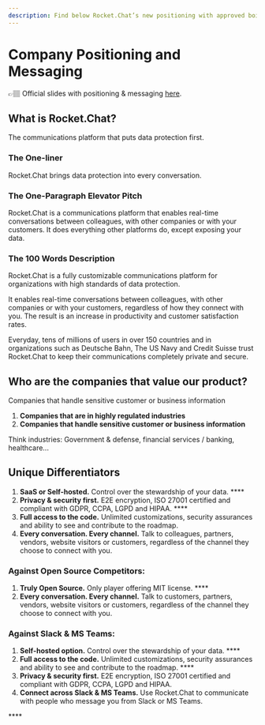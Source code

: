 ```yaml
---
description: Find below Rocket.Chat’s new positioning with approved boilerplate messaging.
---
```


# Company Positioning and Messaging

👉🏽 Official slides with positioning & messaging [here](https://docs.google.com/presentation/d/1JtzgWp4QTT5CRdBHAfl8GRjNyhiHKYX-oz0dwNd7Q30/edit#slide=id.gdc98ffbd9f\_0\_142).

## What is Rocket.Chat?

The communications platform that puts data protection first.

### **The One-liner**

Rocket.Chat brings data protection into every conversation.

### **The One-Paragraph Elevator Pitch**

Rocket.Chat is a communications platform that enables real-time conversations between colleagues, with other companies or with your customers. It does everything other platforms do, except exposing your data.

### **The 100 Words Description**

Rocket.Chat is a fully customizable communications platform for organizations with high standards of data protection.

It enables real-time conversations between colleagues, with other companies or with your customers, regardless of how they connect with you. The result is an increase in productivity and customer satisfaction rates.

Everyday, tens of millions of users in over 150 countries and in organizations such as Deutsche Bahn, The US Navy and Credit Suisse trust Rocket.Chat to keep their communications completely private and secure.

## **Who are the companies that value our product?**

Companies that handle sensitive customer or business information

1. **Companies that are in highly regulated industries**
2. **Companies that handle sensitive customer or business information**

Think industries: Government & defense, financial services / banking, healthcare...

## **Unique Differentiators**

1. **SaaS or Self-hosted.** Control over the stewardship of your data. \*\*\*\*
2. **Privacy & security first.** E2E encryption, ISO 27001 certified and compliant with GDPR, CCPA, LGPD and HIPAA. \*\*\*\*
3. **Full access to the code.** Unlimited customizations, security assurances and ability to see and contribute to the roadmap.
4. **Every conversation. Every channel.** Talk to colleagues, partners, vendors, website visitors or customers, regardless of the channel they choose to connect with you.

### **Against Open Source Competitors:**

1. **Truly Open Source.** Only player offering MIT license. \*\*\*\*
2. **Every conversation. Every channel.** Talk to customers, partners, vendors, website visitors or customers, regardless of the channel they choose to connect with you.

### **Against Slack & MS Teams:**

1. **Self-hosted option.** Control over the stewardship of your data. \*\*\*\*
2. **Full access to the code.** Unlimited customizations, security assurances and ability to see and contribute to the roadmap. \*\*\*\*
3. **Privacy & security first.** E2E encryption, ISO 27001 certified and compliant with GDPR, CCPA, LGPD and HIPAA.
4. **Connect across Slack & MS Teams.** Use Rocket.Chat to communicate with people who message you from Slack or MS Teams.

\*\*\*\*
